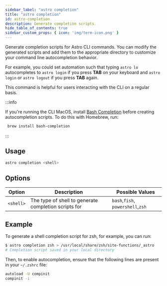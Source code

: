 ```yaml
---
sidebar_label: "astro completion"
title: "astro completion"
id: astro-completion
description: Generate completion scripts. 
hide_table_of_contents: true
sidebar_custom_props: { icon: 'img/term-icon.png' } 
---
```


Generate completion scripts for Astro CLI commands. You can modify the generated scripts and add them to the appropriate directory to customize your command line autocompletion behavior.

For example, you could set automation such that typing `astro lo` autocompletes to `astro login` if you press **TAB** on your keyboard and `astro login` or `astro logout` if you press **TAB** again.

This command is helpful for users interacting with the CLI on a regular basis.

:::info

If you're running the CLI MacOS, install [Bash Completion](https://github.com/scop/bash-completion) before creating autocompletion scripts. To do this with Homebrew, run:

```sh
 brew install bash-completion
```

:::

## Usage

```sh
astro completion <shell>
```

## Options

| Option  | Description                                          | Possible Values                   |
| ------- | ---------------------------------------------------- | --------------------------------- |
| `<shell>` | The type of shell to generate completion scripts for | `bash`,`fish`, `powershell`,`zsh` |

## Example

To generate a shell completion script for zsh, for example, you can run:

```sh
$ astro completion zsh > /usr/local/share/zsh/site-functions/_astro
# Completion script saved in your local directory
```

Then, to enable autocompletion, ensure that the following lines are present in your `~/.zshrc` file:

```sh
autoload -U compinit
compinit -i
```
